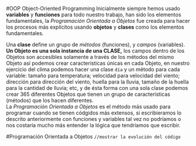 #OOP Object-Oriented Programming
Inicialmente siempre hemos usado **variables** y **funciones** para todo nuestro trabajo, han sido los elementos fundamentales, la *Programación Orientada a Objetos* fue creada para hacer los procesos más explícitos usando **objetos** y **clases** como los elementos fundamentales.  

Una **clase** define un grupo de *métodos* (funciones), y *campos* (variables).  
**Un Objeto es una sola instancia de una CLASE,** los campos dentro de los Objetos son accesibles solamente a través de los métodos del mismo Objeto así podemos crear características únicas en cada Objeto, en nuestro ejercicio del clima podemos hacer una clase `día` y un método para cada variable: tamaño para temperatura; velocidad para velocidad del viento; dirección para dirección del viento, huella para la lluvia, tamaño de la huella para la cantidad de lluvia; etc, y de ésta forma con una sola clase podemos crear 365 diferentes Objetos que tienen un grupo de características (métodos) que los hacen diferentes.  
La *Programación Orientada a Objetos* es el método más usado para programar cuando se tienen códgidos más extensos, si escribieramos lo descrito anteriormente con funciones y variables tal vez no podríamos o nos costaría mucho más entender la lógica que tendríamos que escribir.  

#Programación Orientada a Objetos
`//mostrar la evolución del código`
